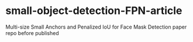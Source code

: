# small-object-detection-FPN-article
Multi-size Small Anchors and Penalized IoU for Face Mask Detection paper repo before published
